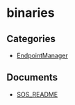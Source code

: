 # binaries

## Categories
- [EndpointManager](./EndpointManager/index.md)

## Documents
- [SOS_README](SOS_README.md)